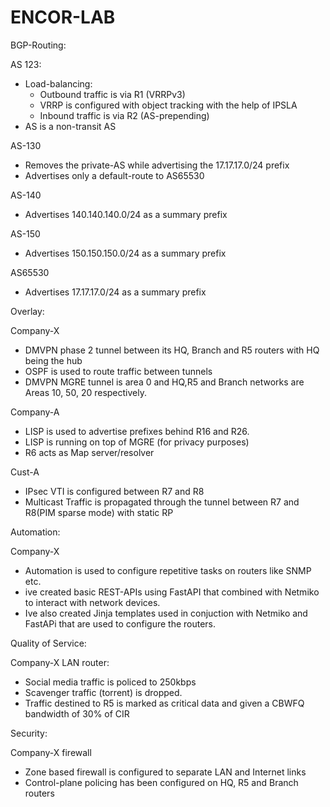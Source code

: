 # ENCOR-LAB

BGP-Routing:

AS 123:
- Load-balancing:
  - Outbound traffic is via R1 (VRRPv3)
  - VRRP is configured with object tracking with the help
    of IPSLA
  - Inbound traffic is via R2 (AS-prepending)
- AS is a non-transit AS

AS-130
  - Removes the private-AS while advertising the 17.17.17.0/24 prefix
  - Advertises only a default-route to AS65530

AS-140
  - Advertises 140.140.140.0/24 as a summary prefix

AS-150
  - Advertises 150.150.150.0/24 as a summary prefix  

AS65530
  - Advertises 17.17.17.0/24 as a summary prefix


Overlay:

Company-X
  - DMVPN phase 2 tunnel between its HQ, Branch and R5 routers with HQ being the hub
  - OSPF is used to route traffic between tunnels
  - DMVPN MGRE tunnel is area 0 and HQ,R5 and Branch networks are Areas 10, 50, 20 respectively.

Company-A
  - LISP is used to advertise prefixes behind R16 and R26.
  - LISP is running on top of MGRE (for privacy purposes)
  - R6 acts as Map server/resolver

Cust-A
  - IPsec VTI is configured between R7 and R8
  - Multicast Traffic is propagated through the tunnel between R7 and R8(PIM sparse mode) with static RP


Automation:

Company-X
  - Automation is used to configure repetitive tasks on routers like SNMP etc.
  - ive created basic REST-APIs using FastAPI that combined with Netmiko to interact with network devices.
  - Ive also created Jinja templates used in conjuction with Netmiko and FastAPi that are used to configure the routers.


Quality of Service:

Company-X LAN router:
  - Social media traffic is policed to 250kbps
  - Scavenger traffic (torrent) is dropped.
  - Traffic destined to R5 is marked as critical data and given a CBWFQ bandwidth of 30% of CIR

Security:

Company-X firewall
  - Zone based firewall is configured to separate LAN and Internet links
  - Control-plane policing has been configured on HQ, R5 and Branch routers